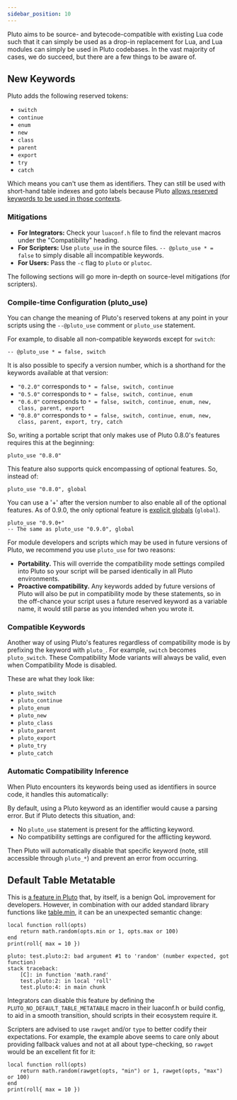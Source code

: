 ```yaml
---
sidebar_position: 10
---
```


Pluto aims to be source- and bytecode-compatible with existing Lua code such that it can simply be used as a drop-in replacement for Lua, and Lua modules can simply be used in Pluto codebases. In the vast majority of cases, we do succeed, but there are a few things to be aware of.

## New Keywords

Pluto adds the following reserved tokens:
- `switch`
- `continue`
- `enum`
- `new`
- `class`
- `parent`
- `export`
- `try`
- `catch`

Which means you can't use them as identifiers. They can still be used with short-hand table indexes and goto labels because Pluto [allows reserved keywords to be used in those contexts](QoL%20Improvements/Reserved%20Identifiers).

### Mitigations

- **For Integrators:** Check your `luaconf.h` file to find the relevant macros under the "Compatibility" heading.
- **For Scripters:** Use `pluto_use` in the source files. `-- @pluto_use * = false` to simply disable all incompatible keywords.
- **For Users:** Pass the `-c` flag to `pluto` or `plutoc`.

The following sections will go more in-depth on source-level mitigations (for scripters).

### Compile-time Configuration (pluto_use)
You can change the meaning of Pluto's reserved tokens at any point in your scripts using the `--@pluto_use` comment or `pluto_use` statement.

For example, to disable all non-compatible keywords except for `switch`:
```pluto
-- @pluto_use * = false, switch
```

It is also possible to specify a version number, which is a shorthand for the keywords available at that version:
- `"0.2.0"` corresponds to `* = false, switch, continue`
- `"0.5.0"` corresponds to `* = false, switch, continue, enum`
- `"0.6.0"` corresponds to `* = false, switch, continue, enum, new, class, parent, export`
- `"0.8.0"` corresponds to `* = false, switch, continue, enum, new, class, parent, export, try, catch`

So, writing a portable script that only makes use of Pluto 0.8.0's features requires this at the beginning:
```pluto
pluto_use "0.8.0"
```

This feature also supports quick encompassing of optional features. So, instead of:
```pluto
pluto_use "0.8.0", global
```
You can use a '+' after the version number to also enable all of the optional features. As of 0.9.0, the only optional feature is [explicit globals](New%20Features/Explicit%20Globals) (`global`).
```pluto
pluto_use "0.9.0+"
-- The same as pluto_use "0.9.0", global
```

For module developers and scripts which may be used in future versions of Pluto, we recommend you use `pluto_use` for two reasons:
- **Portability.** This will override the compatibility mode settings compiled into Pluto so your script will be parsed identically in all Pluto environments.
- **Proactive compatibility.** Any keywords added by future versions of Pluto will also be put in compatibility mode by these statements, so in the off-chance your script uses a future reserved keyword as a variable name, it would still parse as you intended when you wrote it.

### Compatible Keywords
Another way of using Pluto's features regardless of compatibility mode is by prefixing the keyword with `pluto_`. For example, `switch` becomes `pluto_switch`. These Compatibility Mode variants will always be valid, even when Compatibility Mode is disabled.

These are what they look like:
- `pluto_switch`
- `pluto_continue`
- `pluto_enum`
- `pluto_new`
- `pluto_class`
- `pluto_parent`
- `pluto_export`
- `pluto_try`
- `pluto_catch`

### Automatic Compatibility Inference
When Pluto encounters its keywords being used as identifiers in source code, it handles this automatically:

By default, using a Pluto keyword as an identifier would cause a parsing error. But if Pluto detects this situation, and:
- No `pluto_use` statement is present for the afflicting keyword.
- No compatibility settings are configured for the afflicting keyword.

Then Pluto will automatically disable that specific keyword (note, still accessible through `pluto_*`) and prevent an error from occurring.
## Default Table Metatable

This is [a feature in Pluto](Runtime%20Environment/Global%20&%20Base#default-metatables) that, by itself, is a benign QoL improvement for developers. However, in combination with our added standard library functions like [table.min](Runtime%20Environment/Table#tablemin), it can be an unexpected semantic change:

```pluto showLineNumbers
local function roll(opts)
    return math.random(opts.min or 1, opts.max or 100)
end
print(roll{ max = 10 })
```
```
pluto: test.pluto:2: bad argument #1 to 'random' (number expected, got function)
stack traceback:
    [C]: in function 'math.rand'
    test.pluto:2: in local 'roll'
    test.pluto:4: in main chunk
```

Integrators can disable this feature by defining the `PLUTO_NO_DEFAULT_TABLE_METATABLE` macro in their luaconf.h or build config, to aid in a smooth transition, should scripts in their ecosystem require it.

Scripters are advised to use `rawget` and/or `type` to better codify their expectations. For example, the example above seems to care only about providing fallback values and not at all about type-checking, so `rawget` would be an excellent fit for it:
```pluto
local function roll(opts)
    return math.random(rawget(opts, "min") or 1, rawget(opts, "max") or 100)
end
print(roll{ max = 10 })
```
